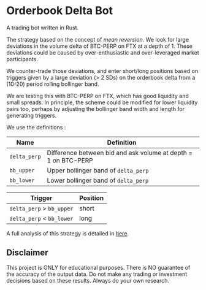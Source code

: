 # Orderbook Delta Bot

A trading bot written in Rust. 

The strategy based on the concept of *mean reversion*. We look for large deviations in the volume delta of BTC-PERP on FTX at a depth of 1. 
These deviations could be caused by over-enthusiastic and over-leveraged market participants.

We counter-trade those deviations, and enter short/long positions based on triggers given by a large deviation (> 2 SDs) on the orderbook delta 
from a (10-20) period rolling bollinger band.

We are testing this with BTC-PERP on FTX, which has good liquidity and small spreads. 
In principle, the scheme could be modified for lower liquidity pairs too, perhaps by adjusting the bollinger band width and length for generating triggers.

We use the definitions : 

| Name         | Definition                                                     |
|--------------|----------------------------------------------------------------|
| `delta_perp` | Difference between bid and ask volume at depth = 1 on BTC-PERP |
| `bb_upper`   | Upper bollinger band of `delta_perp`                           |
| `bb_lower`   | Lower bollinger band of `delta_perp`                           |

| Trigger                   | Position |
|---------------------------|----------|
| `delta_perp` > `bb_upper` | short    |
| `delta_perp` < `bb_lower` | long     |

A full analysis of this strategy is detailed in [here](https://github.com/dineshpinto/market-analytics).

## Disclaimer
This project is ONLY for educational purposes. There is NO guarantee of the accuracy of the output data. Do not make any trading or investment decisions based on these results. Always do your own research.
